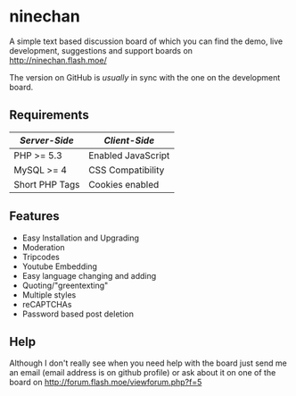 ninechan
========

A simple text based discussion board of which you can find the demo, live development, suggestions and support boards on http://ninechan.flash.moe/

The version on GitHub is _usually_ in sync with the one on the development board.

Requirements
------------

| *Server-Side*          | *Client-Side*                | 
| ---------------------- | ---------------------------- |
| PHP >= 5.3             | Enabled JavaScript           |
| MySQL >= 4             | CSS Compatibility            |
| Short PHP Tags         | Cookies enabled              |

Features
--------
- Easy Installation and Upgrading
- Moderation
- Tripcodes
- Youtube Embedding
- Easy language changing and adding
- Quoting/"greentexting"
- Multiple styles
- reCAPTCHAs
- Password based post deletion

Help
----
Although I don't really see when you need help with the board just send me an email (email address is on github profile) or ask about it on one of the board on http://forum.flash.moe/viewforum.php?f=5
